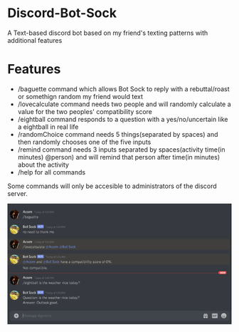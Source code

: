 # Discord-Bot-Sock
A Text-based discord bot based on my friend's texting patterns with additional features

# Features
* /baguette command which allows Bot Sock to reply with a rebuttal/roast or somethign random my friend would text
* /lovecalculate command needs two people and will randomly calculate a value for the two peoples' compatibility score
* /eightball command responds to a question with a yes/no/uncertain like a eightball in real life
* /randomChoice command needs 5 things(separated by spaces) and then randomly chooses one of the five inputs
* /remind command needs 3 inputs separated by spaces(activity time(in minutes) @person) and will remind that person after time(in minutes) about the activity
* /help for all commands

Some commands will only be accesible to administrators of the discord server.

![demo](https://github.com/stevenzhang070302/Discord-Bot-Sock/blob/master/botSockDemo.png?raw=true)
